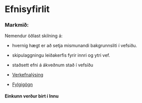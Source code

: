 
# Efnisyfirlit

### Markmið:
Nemendur öðlast skilning á:
* hvernig hægt er að setja mismunandi bakgrunnsliti í vefsíðu.
* skipulaggningu leiðakerfis fyrir innri og ytri vef.
* staðsett efni á ákveðnum stað í vefsíðu

* [Verkefnalýsing](Verkefni_4.pdf)
* [Fylgigögn](https://github.com/vefgrunnur/Namsefni/tree/main/Namsefni-4)

#### Einkunn verður birt í Innu